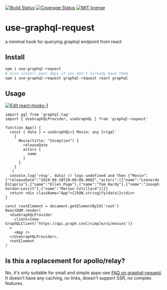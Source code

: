[![Build Status](https://travis-ci.org/capaj/use-graphql-request.svg?branch=master)](https://travis-ci.org/capaj/use-graphql-request.svg?branch=master)
[![Coverage Status](https://coveralls.io/repos/github/capaj/use-graphql-request/badge.svg?branch=master)](https://coveralls.io/github/capaj/use-graphql-request?branch=master)
[![MIT license](http://img.shields.io/badge/license-MIT-brightgreen.svg)](http://opensource.org/licenses/MIT)

# use-graphql-request

a minimal hook for querying graphql endpoint from react

## Install

```sh
npm i use-graphql-request
# also install peer deps if you don't already have them
npm i use-graphql-request graphql-request react graphql
```

## Usage

[![Edit react-hooks-1](https://codesandbox.io/static/img/play-codesandbox.svg)](https://codesandbox.io/s/2okylmqojr)

```tsx
import gql from 'graphql-tag'
import { UseGraphQLProvider, useGraphQL } from 'graphql-request'

function App() {
  const { data } = useGraphQL<{ Movie: any }>(gql`
    {
      Movie(title: "Inception") {
        releaseDate
        actors {
          name
        }
      }
    }
  `)
  console.log('resp', data) // logs undefined and then {"Movie":{"releaseDate":"2010-08-28T20:00:00.000Z","actors":[{"name":"Leonardo DiCaprio"},{"name":"Ellen Page"},{"name":"Tom Hardy"},{"name":"Joseph Gordon-Levitt"},{"name":"Marion Cotillard"}]}}
  return <div className="App">{JSON.stringify(data)}</div>
}

const rootElement = document.getElementById('root')
ReactDOM.render(
  <UseGraphQLProvider
    client={new GraphQLClient('https://api.graph.cool/simple/v1/movies')}
  >
    <App />
  </UseGraphQLProvider>,
  rootElement
)
```

## Is this a replacement for apollo/relay?

No, it's only suitable for small and simple apps-see [FAQ on graphql-request](https://github.com/prisma/graphql-request#whats-the-difference-between-graphql-request-apollo-and-relay). It doesn't have any caching, no links, doesn't support SSR, no complex features.
